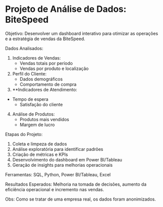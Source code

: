 # Projeto de Análise de Dados: BiteSpeed

Objetivo: Desenvolver um dashboard interativo para otimizar as operações e a estratégia de vendas da BiteSpeed.

Dados Analisados:
1. Indicadores de Vendas:
   - Vendas totais por período
   - Vendas por produto e localização
2. Perfil do Cliente:
   - Dados demográficos
   - Comportamento de compra
3. **Indicadores de Atendimento:
- Tempo de espera
   - Satisfação do cliente
4. Análise de Produtos:
   - Produtos mais vendidos
   - Margem de lucro

Etapas do Projeto:
1. Coleta e limpeza de dados
2. Análise exploratória para identificar padrões
3. Criação de métricas e KPIs
4. Desenvolvimento do dashboard em Power BI/Tableau
5. Geração de insights para melhorias operacionais

Ferramentas: SQL, Python, Power BI/Tableau, Excel

Resultados Esperados: Melhoria na tomada de decisões, aumento da eficiência operacional e incremento nas vendas.

Obs: Como se tratar de uma empresa real, os dados foram anonimizados.
